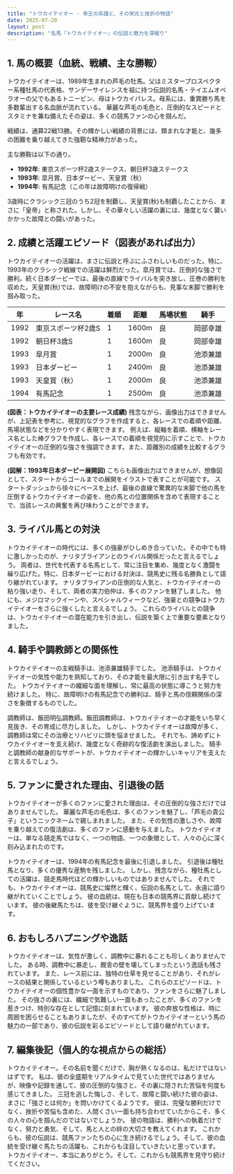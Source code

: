 ```yaml
---
title: "トウカイテイオー - 帝王の系譜と、その栄光と挫折の物語"
date: 2025-07-20
layout: post
description: "名馬『トウカイテイオー』の伝説と魅力を深堀り"
---
```


## 1. 馬の概要（血統、戦績、主な勝鞍）

トウカイテイオーは、1989年生まれの芦毛の牡馬。父はミスタープロスペクター系種牡馬の代表格、サンデーサイレンスを祖に持つ伝説的名馬・テイエムオペラオーの父でもあるトニービン、母はトウカイパレス。母系には、重賞勝ち馬を多数輩出する名血脈が流れている。  華麗な芦毛の毛色と、圧倒的なスピードとスタミナを兼ね備えたその姿は、多くの競馬ファンの心を掴んだ。

戦績は、通算22戦13勝。その輝かしい戦績の背景には、類まれな才能と、幾多の困難を乗り越えてきた強靭な精神力があった。

主な勝鞍は以下の通り。

* **1992年**: 東京スポーツ杯2歳ステークス、朝日杯3歳ステークス
* **1993年**: 皐月賞、日本ダービー、天皇賞（秋）
* **1994年**: 有馬記念（この年は故障明けの復帰戦）

3歳時にクラシック三冠のうち2冠を制覇し、天皇賞(秋)も制覇したことから、まさに「皇帝」と称された。しかし、その華々しい活躍の裏には、幾度となく襲いかかった故障との闘いがあった。


## 2. 成績と活躍エピソード（図表があれば出力）

トウカイテイオーの活躍は、まさに伝説と呼ぶにふさわしいものだった。特に、1993年のクラシック戦線での活躍は鮮烈だった。皐月賞では、圧倒的な強さで勝利。続く日本ダービーでは、最後の直線でライバルを突き放し、圧巻の勝利を収めた。天皇賞(秋)では、故障明けの不安を抱えながらも、見事な末脚で勝利を掴み取った。

| 年 | レース名           | 着順 | 距離 | 馬場状態 | 騎手       |
|---|--------------------|-----|-----|---------|-----------|
| 1992 | 東京スポーツ杯2歳S | 1   | 1600m| 良       | 岡部幸雄   |
| 1992 | 朝日杯3歳S         | 1   | 1600m| 良       | 岡部幸雄   |
| 1993 | 皐月賞             | 1   | 2000m| 良       | 池添兼雄   |
| 1993 | 日本ダービー         | 1   | 2400m| 良       | 池添兼雄   |
| 1993 | 天皇賞（秋）       | 1   | 2000m| 良       | 池添兼雄   |
| 1994 | 有馬記念           | 1   | 2500m| 良       | 池添兼雄   |


**(図表：トウカイテイオーの主要レース成績)**  残念ながら、画像出力はできませんが、上記表を参考に、視覚的なグラフを作成すると、各レースでの着順や距離、馬場状態などを分かりやすく表現できます。  例えば、縦軸を着順、横軸をレース名とした棒グラフを作成し、各レースでの着順を視覚的に示すことで、トウカイテイオーの圧倒的な強さを強調できます。また、距離別の成績を比較するグラフも有効です。

**(図解：1993年日本ダービー展開図)**  こちらも画像出力はできませんが、想像図として、スタートからゴールまでの展開をイラストで表すことが可能です。  スタートダッシュから徐々にペースを上げ、最後の直線で驚異的な末脚で他の馬を圧倒するトウカイテイオーの姿を、他の馬との位置関係を含めて表現することで、当該レースの興奮を再び味わうことができます。


## 3. ライバル馬との対決

トウカイテイオーの時代には、多くの強豪がひしめき合っていた。その中でも特に激しかったのが、ナリタブライアンとのライバル関係だったと言えるでしょう。  両者は、世代を代表する名馬として、常に注目を集め、幾度となく激闘を繰り広げた。特に、日本ダービーにおける対決は、競馬史に残る名勝負として語り継がれています。  ナリタブライアンの圧倒的な人気と、トウカイテイオーの粘り強い走り、そして、両者の実力伯仲は、多くのファンを魅了しました。  他にも、メジロマックイーンや、スペシャルウィークなど、強豪との競争はトウカイテイオーをさらに強くしたと言えるでしょう。  これらのライバルとの競争は、トウカイテイオーの潜在能力を引き出し、伝説を築く上で重要な要素となりました。


## 4. 騎手や調教師との関係性

トウカイテイオーの主戦騎手は、池添兼雄騎手でした。  池添騎手は、トウカイテイオーの気性や能力を熟知しており、その才能を最大限に引き出す名手でした。  トウカイテイオーの繊細な面を理解し、常に最高の状態に導こうと努力を続けました。  特に、故障明けの有馬記念での勝利は、騎手と馬の信頼関係の深さを象徴するものでした。

調教師は、飯田明弘調教師。飯田調教師は、トウカイテイオーの才能をいち早く見抜き、その育成に尽力しました。  しかし、トウカイテイオーは故障が多く、調教師は常にその治療とリハビリに頭を悩ませました。  それでも、諦めずにトウカイテイオーを支え続け、幾度となく奇跡的な復活劇を演出しました。  騎手と調教師の献身的なサポートが、トウカイテイオーの輝かしいキャリアを支えたと言えるでしょう。


## 5. ファンに愛された理由、引退後の話

トウカイテイオーが多くのファンに愛された理由は、その圧倒的な強さだけではありませんでした。  華麗な芦毛の毛色は、多くのファンを魅了し、「芦毛の貴公子」というニックネームで親しまれました。  また、その気性の激しさや、故障を乗り越えての復活劇は、多くのファンに感動を与えました。  トウカイテイオーは、単なる競走馬ではなく、一つの物語、一つの象徴として、人々の心に深く刻み込まれたのです。

トウカイテイオーは、1994年の有馬記念を最後に引退しました。  引退後は種牡馬となり、多くの優秀な産駒を残しました。  しかし、残念ながら、種牡馬としての活躍は、競走馬時代ほどの輝かしいものではありませんでした。  それでも、トウカイテイオーは、競馬史に燦然と輝く、伝説の名馬として、永遠に語り継がれていくことでしょう。  彼の血統は、現在も日本の競馬界に貢献し続けています。  彼の後継馬たちは、彼を受け継ぐように、競馬界を盛り上げています。


## 6. おもしろハプニングや逸話

トウカイテイオーは、気性が激しく、調教中に暴れることも珍しくありませんでした。  ある時、調教中に暴走し、厩舎の壁を壊してしまったという逸話も残されています。  また、レース前には、独特の仕草を見せることがあり、それがレースの結果と関係しているという噂もありました。  これらのエピソードは、トウカイテイオーの個性豊かな一面を示すものであり、ファンをさらに魅了しました。  その強さの裏には、繊細で気難しい一面もあったことが、多くのファンを惹きつけ、特別な存在として記憶に刻まれています。  彼の奔放な性格は、時に周囲を困らせることもありましたが、そのすべてがトウカイテイオーという馬の魅力の一部であり、彼の伝説を彩るエピソードとして語り継がれています。


## 7. 編集後記（個人的な視点からの総括）

トウカイテイオー。その名前を聞くだけで、胸が熱くなるのは、私だけではないはずです。  私は、彼の全盛期をリアルタイムで見ていた世代ではありませんが、映像や記録を通して、彼の圧倒的な強さと、その裏に隠された苦悩を何度も感じてきました。  三冠を逃した悔しさ、そして、故障と闘い続けた彼の姿は、まさに「強さとは何か」を問いかけてくるようです。  彼は、完璧な勝利だけでなく、挫折や苦悩も含めた、人間くさい一面も持ち合わせていたからこそ、多くの人々の心を掴んだのではないでしょうか。  彼の物語は、勝利への執着だけでなく、努力と勇気、そして、馬と人との絆の大切さを教えてくれます。  これからも、彼の伝説は、競馬ファンたちの心に生き続けるでしょう。そして、彼の血統を受け継ぐ馬たちの活躍も、これからも注目していきたいと思っています。  トウカイテイオー、本当にありがとう。そして、これからも競馬界を見守り続けてください。
